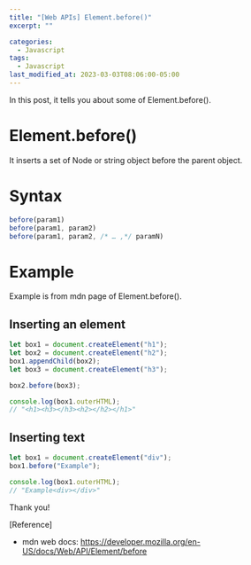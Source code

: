 ```yaml
---
title: "[Web APIs] Element.before()"
excerpt: ""

categories:
  - Javascript
tags:
  - Javascript
last_modified_at: 2023-03-03T08:06:00-05:00
---
```


In this post, it tells you about some of Element.before&#40;&#41;.

# Element.before&#40;&#41;

It inserts a set of Node or string object before the parent object.

# Syntax

```javascript
before(param1)
before(param1, param2)
before(param1, param2, /* … ,*/ paramN)
```

# Example
Example is from mdn page of Element.before&#40;&#41;.

## Inserting an element

```javascript
let box1 = document.createElement("h1");
let box2 = document.createElement("h2");
box1.appendChild(box2);
let box3 = document.createElement("h3");

box2.before(box3);

console.log(box1.outerHTML);
// "<h1><h3></h3><h2></h2></h1>"
```

## Inserting text
```javascript
let box1 = document.createElement("div");
box1.before("Example");

console.log(box1.outerHTML);
// "Example<div></div>"
```


Thank you!

[Reference]

- mdn web docs: <https://developer.mozilla.org/en-US/docs/Web/API/Element/before>
